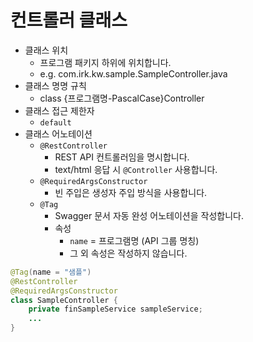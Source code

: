 # 컨트롤러 클래스

- 클래스 위치
    - 프로그램 패키지 하위에 위치합니다.
    - e.g. com.irk.kw.sample.SampleController.java
- 클래스 명명 규칙
    - class {프로그램명-PascalCase}Controller
- 클래스 접근 제한자
    - `default`
- 클래스 어노테이션
    - `@RestController`
        - REST API 컨트롤러임을 명시합니다.
        - text/html 응답 시 `@Controller` 사용합니다.
    - `@RequiredArgsConstructor`
        - 빈 주입은 생성자 주입 방식을 사용합니다.
    - `@Tag`
        - Swagger 문서 자동 완성 어노테이션을 작성합니다.
        - 속성
            - `name` = 프로그램명 (API 그룹 명칭)
            - 그 외 속성은 작성하지 않습니다.

```java
@Tag(name = "샘플")
@RestController
@RequiredArgsConstructor
class SampleController {
	private finSampleService sampleService;
	...
}
```